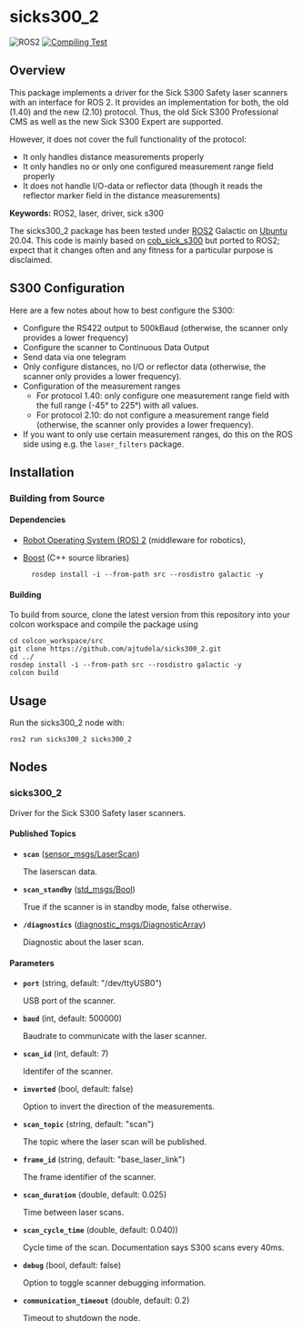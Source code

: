 # sicks300_2

![ROS2](https://img.shields.io/badge/ros2-galactic-purple?logo=ros&logoColor=white)
[![Compiling Test](https://github.com/ajtudela/sicks300_2/actions/workflows/compiling_test.yml/badge.svg?branch=dev)](https://github.com/ajtudela/sicks300_2/actions/workflows/compiling_test.yml)

## Overview

This package implements a driver for the Sick S300 Safety laser scanners with an interface for ROS 2. 
It provides an implementation for both, the old (1.40) and the new (2.10) protocol.
Thus, the old Sick S300 Professional CMS as well as the new Sick S300 Expert are supported.

However, it does not cover the full functionality of the protocol:
- It only handles distance measurements properly
- It only handles no or only one configured measurement range field properly
- It does not handle I/O-data or reflector data
(though it reads the reflector marker field in the distance measurements)

**Keywords:** ROS2, laser, driver, sick s300

The sicks300_2 package has been tested under [ROS2] Galactic on [Ubuntu] 20.04. This code is mainly based on [cob_sick_s300](http://wiki.ros.org/cob_sick_s300) but ported to ROS2; expect that it changes often and any fitness for a particular purpose is disclaimed.

## S300 Configuration
Here are a few notes about how to best configure the S300:
- Configure the RS422 output to 500kBaud (otherwise, the scanner only provides a lower frequency)
- Configure the scanner to Continuous Data Output
- Send data via one telegram
- Only configure distances, no I/O or reflector data (otherwise, the scanner only provides a lower frequency).
- Configuration of the measurement ranges
    - For protocol 1.40: only configure one measurement range field with the full range (-45° to 225°) with all values.
    - For protocol 2.10: do not configure a measurement range field
      (otherwise, the scanner only provides a lower frequency).
- If you want to only use certain measurement ranges, do this on the ROS side using e.g. the `laser_filters` package.

## Installation

### Building from Source

#### Dependencies

- [Robot Operating System (ROS) 2](https://docs.ros.org/en/galactic/) (middleware for robotics),
- [Boost](https://www.boost.org/) (C++ source libraries)

		rosdep install -i --from-path src --rosdistro galactic -y

#### Building

To build from source, clone the latest version from this repository into your colcon workspace and compile the package using

	cd colcon_workspace/src
	git clone https://github.com/ajtudela/sicks300_2.git
	cd ../
	rosdep install -i --from-path src --rosdistro galactic -y
	colcon build

## Usage

Run the sicks300_2 node with:

	ros2 run sicks300_2 sicks300_2

## Nodes

### sicks300_2

Driver for the Sick S300 Safety laser scanners.

#### Published Topics

* **`scan`** ([sensor_msgs/LaserScan])

	The laserscan data.

* **`scan_standby`** ([std_msgs/Bool])

	True if the scanner is in standby mode, false otherwise.

* **`/diagnostics`** ([diagnostic_msgs/DiagnosticArray])

	Diagnostic about the laser scan.

#### Parameters

* **`port`** (string, default: "/dev/ttyUSB0")

	USB port of the scanner.

* **`baud`** (int, default: 500000)

	Baudrate to communicate with the laser scanner.

* **`scan_id`** (int, default: 7)

	Identifer of the scanner.

* **`inverted`** (bool, default: false)

	Option to invert the direction of the measurements.

* **`scan_topic`** (string, default: "scan")

	The topic where the laser scan will be published.

* **`frame_id`** (string, default: "base_laser_link")

	The frame identifier of the scanner.

* **`scan_duration`** (double, default: 0.025)

	Time between laser scans.

* **`scan_cycle_time`** (double, default: 0.040))

	Cycle time of the scan. Documentation says S300 scans every 40ms.

* **`debug`** (bool, default: false)

	Option to toggle scanner debugging information.

* **`communication_timeout`** (double, default: 0.2)

	Timeout to shutdown the node.

[Ubuntu]: https://ubuntu.com/
[ROS2]: https://docs.ros.org/en/galactic/
[sensor_msgs/LaserScan]: https://docs.ros2.org/galactic/api/sensor_msgs/msg/LaserScan.html
[std_msgs/Bool]: https://docs.ros2.org/galactic/api/std_msgs/msg/Bool.html
[diagnostic_msgs/DiagnosticArray]: https://docs.ros2.org/galactic/api/diagnostic_msgs/msg/DiagnosticArray.html